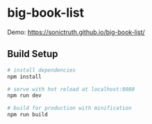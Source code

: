 # big-book-list

Demo: https://sonictruth.github.io/big-book-list/ 

## Build Setup

``` bash
# install dependencies
npm install

# serve with hot reload at localhost:8080
npm run dev

# build for production with minification
npm run build

